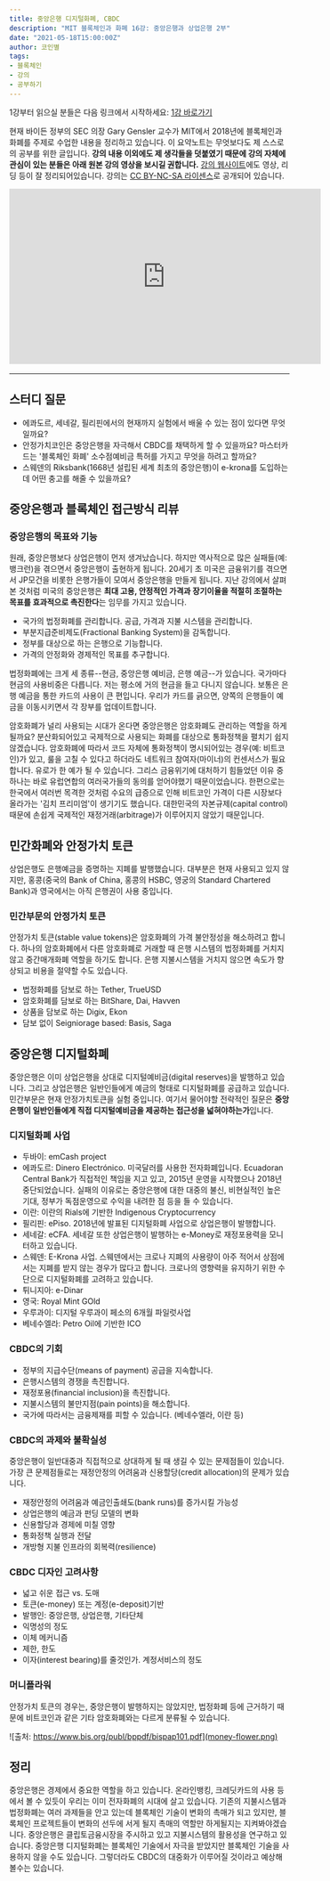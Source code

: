 ```yaml
---
title: 중앙은행 디지털화폐, CBDC
description: "MIT 블록체인과 화폐 16강: 중앙은행과 상업은행 2부"
date: "2021-05-18T15:00:00Z"
author: 코인별
tags: 
- 블록체인
- 강의
- 공부하기
---
```


1강부터 읽으실 분들은 다음 링크에서 시작하세요: [1강 바로가기](https://coinmoon.xyz/mit-blockchain-course-1/)

현재 바이든 정부의 SEC 의장 Gary Gensler 교수가 MIT에서 2018년에 블록체인과 화폐를 주제로 수업한 내용을 정리하고 있습니다. 이 요약노트는 무엇보다도 제 스스로의 공부를 위한 글입니다. **강의 내용 이외에도 제 생각들을 덧붙였기 때문에 강의 자체에 관심이 있는 분들은 아래 원본 강의 영상을 보시길 권합니다.** [강의 웹사이트](https://ocw.mit.edu/courses/sloan-school-of-management/15-s12-blockchain-and-money-fall-2018/video-lectures/)에도 영상, 리딩 등이 잘 정리되어있습니다. 강의는 [CC BY-NC-SA 라이센스](https://creativecommons.org/licenses/by-nc-sa/4.0/)로 공개되어 있습니다.

<iframe width="560" height="315" src="https://www.youtube.com/embed/uNqMBBbb6UI" title="YouTube video player" frameborder="0" allow="accelerometer; autoplay; clipboard-write; encrypted-media; gyroscope; picture-in-picture" allowfullscreen></iframe>

---

## 스터디 질문
- 에콰도르, 세네갈, 필리핀에서의 현재까지 실험에서 배울 수 있는 점이 있다면 무엇일까요?
- 안정가치코인은 중앙은행을 자극해서 CBDC를 채택하게 할 수 있을까요? 마스터카드는 '블록체인 화폐' 소수점예비금 특허를 가지고 무엇을 하려고 할까요?
- 스웨덴의 Riksbank(1668년 설립된 세계 최초의 중앙은행)이 e-krona를 도입하는데 어떤 충고를 해줄 수 있을까요?

## 중앙은행과 블록체인 접근방식 리뷰

### 중앙은행의 목표와 기능
원래, 중앙은행보다 상업은행이 먼저 생겨났습니다. 하지만 역사적으로 많은 실패들(예: 뱅크런)을 겪으면서 중앙은행이 출현하게 됩니다. 20세기 초 미국은 금융위기를 겪으면서 JP모건을 비롯한 은행가들이 모여서 중앙은행을 만들게 됩니다. 지난 강의에서 살펴본 것처럼 미국의 중앙은행은 **최대 고용, 안정적인 가격과 장기이율을 적절히 조절하는 목표를 효과적으로 촉진한다**는 임무를 가지고 있습니다.

- 국가의 법정화폐를 관리합니다. 공급, 가격과 지불 시스템을 관리합니다.
- 부분지급준비제도(Fractional Banking System)을 감독합니다.
- 정부를 대상으로 하는 은행으로 기능합니다.
- 가격의 안정화와 경제적인 목표를 추구합니다.

법정화폐에는 크게 세 종류--현금, 중앙은행 예비금, 은행 예금--가 있습니다. 국가마다 현금의 사용비중은 다릅니다. 저는 평소에 거의 현금을 들고 다니지 않습니다. 보통은 은행 예금을 통한 카드의 사용이 큰 편입니다. 우리가 카드를 긁으면, 양쪽의 은행들이 예금을 이동시키면서 각 장부를 업데이트합니다.

암호화폐가 널리 사용되는 시대가 온다면 중앙은행은 암호화폐도 관리하는 역할을 하게 될까요? 분산화되어있고 국제적으로 사용되는 화폐를 대상으로 통화정책을 펼치기 쉽지 않겠습니다. 암호화폐에 따라서 코드 자체에 통화정책이 명시되어있는 경우(예: 비트코인)가 있고, 룰을 고칠 수 있다고 하더라도 네트워크 참여자(마이너)의 컨센서스가 필요합니다. 유로가 한 예가 될 수 있습니다. 그리스 금융위기에 대처하기 힘들었던 이유 중 하나는 바로 유럽연합의 여러국가들의 동의를 얻어야했기 때문이었습니다. 한편으로는 한국에서 여러번 목격한 것처럼 수요의 급증으로 인해 비트코인 가격이 다른 시장보다 올라가는 '김치 프리미엄'이 생기기도 했습니다. 대한민국의 자본규제(capital control) 때문에 손쉽게 국제적인 재정거래(arbitrage)가 이루어지지 않았기 때문입니다. 

## 민간화폐와 안정가치 토큰
상업은행도 은행예금을 증명하는 지폐를 발행했습니다. 대부분은 현재 사용되고 있지 않지만, 홍콩(중국의 Bank of China, 홍콩의 HSBC, 영궁의 Standard Chartered Bank)과 영국에서는 아직 은행권이 사용 중입니다.

### 민간부문의 안정가치 토큰
안정가치 토큰(stable value tokens)은 암호화폐의 가격 불안정성을 해소하려고 합니다. 하나의 암호화폐에서 다른 암호화폐로 거래할 때 은행 시스템의 법정화폐를 거치지 않고 중간매개화폐 역할을 하기도 합니다. 은행 지불시스템을 거치지 않으면 속도가 향상되고 비용을 절약할 수도 있습니다.

- 법정화폐를 담보로 하는 Tether, TrueUSD
- 암호화폐를 담보로 하는 BitShare, Dai, Havven
- 상품을 담보로 하는 Digix, Ekon
- 담보 없이 Seigniorage based: Basis, Saga

## 중앙은행 디지털화폐
중앙은행은 이미 상업은행을 상대로 디지털예비금(digital reserves)을 발행하고 있습니다. 그리고 상업은행은 일반인들에게 예금의 형태로 디지털화폐를 공급하고 있습니다. 민간부문은 현재 안정가치토큰을 실험 중입니다. 여기서 물어야할 전략적인 질문은 **중앙은행이 일반인들에게 직접 디지털예비금을 제공하는 접근성을 넓혀야하는가**입니다.

### 디지털화폐 사업
- 두바이: emCash project
- 에콰도르: Dinero Electrónico. 미국달러를 사용한 전자화폐입니다. Ecuadoran Central Bank가 직접적인 책임을 지고 있고, 2015년 운영을 시작했으나 2018년 중단되었습니다. 실패의 이유로는 중앙은행에 대한 대중의 불신, 비현실적인 높은 기대, 정부가 독점운영으로 수익을 내려한 점 등을 들 수 있습니다.
- 이란: 이란의 Rials에 기반한 Indigenous Cryptocurrency
- 필리핀: ePiso. 2018년에 발표된 디지털화폐 사업으로 상업은행이 발행합니다. 
- 세네갈: eCFA. 세네갈 또한 상업은행이 발행하는 e-Money로 재정포용력을 모니터하고 있습니다.
- 스웨덴: E-Krona 사업. 스웨덴에서는 크로나 지폐의 사용량이 아주 적어서 상점에서는 지폐를 받지 않는 경우가 많다고 합니다. 크로나의 영향력을 유지하기 위한 수단으로 디지털화폐를 고려하고 있습니다.
- 튀니지아: e-Dinar
- 영국: Royal Mint GOld
- 우루과이: 디지털 우루과이 페소의 6개월 파일럿사업
- 베네수엘라: Petro Oil에 기반한 ICO

### CBDC의 기회
- 정부의 지급수단(means of payment) 공급을 지속합니다.
- 은행시스템의 경쟁을 촉진합니다.
- 재정포용(financial inclusion)을 촉진합니다.
- 지불시스템의 불만지점(pain points)을 해소합니다.
- 국가에 따라서는 금융제재를 피할 수 있습니다. (베네수엘라, 이란 등)

### CBDC의 과제와 불확실성
중앙은행이 일반대중과 직접적으로 상대하게 될 때 생길 수 있는 문제점들이 있습니다. 가장 큰 문제점들로는 재정안정의 어려움과 신용할당(credit allocation)의 문제가 있습니다.

- 재정안정의 어려움과 예금인출쇄도(bank runs)를 증가시킬 가능성
- 상업은행의 예금과 펀딩 모델의 변화
- 신용할당과 경제에 미칠 영향
- 통화정책 실행과 전달
- 개방형 지불 인프라의 회복력(resilience)

### CBDC 디자인 고려사항
- 넓고 쉬운 접근 vs. 도매
- 토큰(e-money) 또는 계정(e-deposit)기반
- 발행인: 중앙은행, 상업은행, 기타단체
- 익명성의 정도
- 이체 메커니즘
- 제한, 한도
- 이자(interest bearing)를 줄것인가. 계정서비스의 정도

### 머니플라워
안정가치 토큰의 경우는, 중앙은행이 발행하지는 않았지만, 법정화폐 등에 근거하기 때문에 비트코인과 같은 기타 암호화폐와는 다르게 분류될 수 있습니다.

![출처: https://www.bis.org/publ/bppdf/bispap101.pdf](money-flower.png)

## 정리
중앙은행은 경제에서 중요한 역할을 하고 있습니다. 온라인뱅킹, 크레딧카드의 사용 등에서 볼 수 있듯이 우리는 이미 전자화폐의 시대에 살고 있습니다. 기존의 지불시스템과 법정화폐는 여러 과제들을 안고 있는데 블록체인 기술이 변화의 촉매가 되고 있지만, 블록체인 프로젝트들이 변화의 선두에 서게 될지 촉매의 역할만 하게될지는 지켜봐야겠습니다. 중앙은행은 클립토금융시장을 주시하고 있고 지불시스템의 활용성을 연구하고 있습니다. 중앙은행 디지털화폐는 블록체인 기술에서 자극을 받았지만 블록체인 기술을 사용하지 않을 수도 있습니다. 그렇더라도 CBDC의 대중화가 이루어질 것이라고 예상해 볼수는 있습니다.